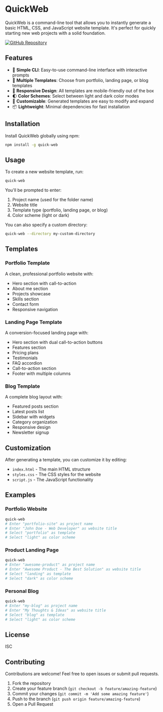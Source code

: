 # QuickWeb

QuickWeb is a command-line tool that allows you to instantly generate a basic HTML, CSS, and JavaScript website template. It's perfect for quickly starting new web projects with a solid foundation.

[![GitHub Repository](https://img.shields.io/badge/GitHub-Repository-blue.svg)](https://github.com/Nom-nom-hub/quick-web)

## Features

- 🚀 **Simple CLI**: Easy-to-use command-line interface with interactive prompts
- 🎨 **Multiple Templates**: Choose from portfolio, landing page, or blog templates
- 📱 **Responsive Design**: All templates are mobile-friendly out of the box
- 🌓 **Color Schemes**: Select between light and dark color modes
- 🧩 **Customizable**: Generated templates are easy to modify and expand
- 📦 **Lightweight**: Minimal dependencies for fast installation

## Installation

Install QuickWeb globally using npm:

```bash
npm install -g quick-web
```

## Usage

To create a new website template, run:

```bash
quick-web
```

You'll be prompted to enter:

1. Project name (used for the folder name)
2. Website title
3. Template type (portfolio, landing page, or blog)
4. Color scheme (light or dark)

You can also specify a custom directory:

```bash
quick-web --directory my-custom-directory
```

## Templates

### Portfolio Template

A clean, professional portfolio website with:
- Hero section with call-to-action
- About me section
- Projects showcase
- Skills section
- Contact form
- Responsive navigation

### Landing Page Template

A conversion-focused landing page with:
- Hero section with dual call-to-action buttons
- Features section
- Pricing plans
- Testimonials
- FAQ accordion
- Call-to-action section
- Footer with multiple columns

### Blog Template

A complete blog layout with:
- Featured posts section
- Latest posts list
- Sidebar with widgets
- Category organization
- Responsive design
- Newsletter signup

## Customization

After generating a template, you can customize it by editing:

- `index.html` - The main HTML structure
- `styles.css` - The CSS styles for the website
- `script.js` - The JavaScript functionality

## Examples

### Portfolio Website
```bash
quick-web
# Enter "portfolio-site" as project name
# Enter "John Doe - Web Developer" as website title
# Select "portfolio" as template
# Select "light" as color scheme
```

### Product Landing Page
```bash
quick-web
# Enter "awesome-product" as project name
# Enter "Awesome Product - The Best Solution" as website title
# Select "landing" as template
# Select "dark" as color scheme
```

### Personal Blog
```bash
quick-web
# Enter "my-blog" as project name
# Enter "My Thoughts & Ideas" as website title
# Select "blog" as template
# Select "light" as color scheme
```

## License

ISC

## Contributing

Contributions are welcome! Feel free to open issues or submit pull requests.

1. Fork the repository
2. Create your feature branch (`git checkout -b feature/amazing-feature`)
3. Commit your changes (`git commit -m 'Add some amazing feature'`)
4. Push to the branch (`git push origin feature/amazing-feature`)
5. Open a Pull Request
